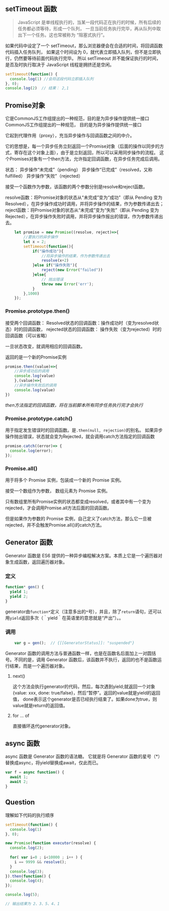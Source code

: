 
## setTimeout 函数

> JavaScript 是单线程执行的，当某一段代码正在执行的时候，所有后续的任务都必须等待，形成一个队列，
一旦当前任务执行完毕，再从队列中取出下一个任务。这也常被称为 “阻塞式执行”。

如果代码中设定了一个 setTimeout，那么浏览器便会在合适的时间，将回调函数代码插入任务队列，
如果这个时间设为 0，就代表立即插入队列，但不是立即执行，仍然要等待前面代码执行完毕。
所以 setTimeout 并不能保证执行的时间，是否及时执行取决于 JavaScript 线程是拥挤还是空闲。

```js
setTimeout(function() {
  console.log(1) //会将这段代码立即插入队列
}, 0);
console.log(2)  // 结果： 2,1
```

## Promise对象

它是CommonJS工作组提出的一种规范，目的是为异步操作提供统一接口CommonJS工作组提出的一种规范，
目的是为异步操作提供统一接口

它起到代理作用（proxy），充当异步操作与回调函数之间的中介。

它的思想是，每一个异步任务立刻返回一个Promise对象（后面的操作以同步的方式，寄存在这个对象上面），由于是立刻返回，所以可以采用同步操作的流程。
这个Promises对象有一个then方法，允许指定回调函数，在异步任务完成后调用。


状态：
异步操作“未完成”（pending）
异步操作“已完成”（resolved，又称fulfilled）
异步操作“失败”（rejected）

接受一个函数作为参数，该函数的两个参数分别是resolve和reject函数。

resolve函数：将Promise对象的状态从“未完成”变为“成功”（即从 Pending 变为 Resolved），在异步操作成功时调用，并将异步操作的结果，作为参数传递出去；
reject函数：将Promise对象的状态从“未完成”变为“失败”（即从 Pending 变为 Rejected），在异步操作失败时调用，并将异步操作报出的错误，作为参数传递出去。

```javascript
    let promise = new Promise((resolve, reject)=>{
        //要执行的异步操作
        let x = 2;
        setTimeout(function(){
            if("操作成功"){
                //将异步操作的结果，作为参数传递出去
                resolve(x+2)
            }else if("操作失败"){
                reject(new Error("failed"))
            }else{
                // 抛出错误
                throw new Error('err');
            }
        },1000)
    });
```

### Promise.prototype.then()

接受两个回调函数：
Resolved状态的回调函数：操作成功时（变为resolved状态）时的回调函数，
rejected状态的回调函数： 操作失败（变为rejected）时的回调函数（可以省略）

一旦状态改变，就调用相应的回调函数。

返回的是一个新的Promise实例

```javascript
promise.then((value)=>{
    //异步成功后的调用
    console.log(value)
    },(value)=>{
    //异步操作失败后的调用
    console.log(value)
})
```

_then方法指定的回调函数，将在当前脚本所有同步任务执行完才会执行_

### Promise.prototype.catch()

用于指定发生错误时的回调函数。是`.then(null, rejection)`的别名。
如果异步操作抛出错误，状态就会变为Rejected，就会调用catch方法指定的回调函数

```javascript
promise.catch((error)=> {
  console.log(error);
});
```


### Promise.all()

用于将多个 Promise 实例，包装成一个新的 Promise 实例。

接受一个数组作为参数， 数组元素为 Promise 实例。

只有数组里所有Promise实例的状态都变成resolved，或者其中有一个变为rejected，才会调用Promise.all方法后面的回调函数。

但是如果作为参数的 Promise 实例，自己定义了catch方法，那么它一旦被rejected，并不会触发Promise.all()的catch方法。



## Generator 函数

Generator 函数是 ES6 提供的一种异步编程解决方案。本质上它是一个遍历器对象生成函数，返回遍历器对象。

### 定义

```javascript
function* gen() {
  yield 1;
  yield 2;
}
```

generator由`function*`定义（注意多出的`*`号），并且，除了`return`语句，还可以用`yield`返回多次（｀yield｀在英语里的意思就是“产出”）。。


### 调用

```javascript
    var g = gen();  // {[[GeneratorStatus]]: "suspended"}
```

Generator 函数的调用方法与普通函数一样，也是在函数名后面加上一对圆括号。不同的是，调用 Generator 函数后，该函数并不执行，返回的也不是函数运行结果，而是一个遍历器对象。

1. next()

    这个方法会执行generator的代码，然后，每次遇到yield;就返回一个对象{value: xxx, done: true/false}，然后“暂停”。返回的value就是yield的返回值，
    done表示这个generator是否已经执行结束了。如果done为true，则value就是return的返回值。

2. for ... of

    直接循环迭代generator对象。

## async 函数

async 函数是 Generator 函数的语法糖。 它就是将 Generator 函数的星号（*）替换成async，将yield替换成await，仅此而已。

```javascript
var f = async function() {
  await 1;
  await 2;
}
```


## Question

理解如下代码的执行顺序

```js
setTimeout(function() {
  console.log(1)
}, 0);

new Promise(function executor(resolve) {
  console.log(2);
  
  for( var i=0 ; i<10000 ; i++ ) {
    i == 9999 && resolve();
  }
  console.log(3);
}).then(function() {
  console.log(4);
});

console.log(5);

// 输出结果为 2、3、5、4、1
```